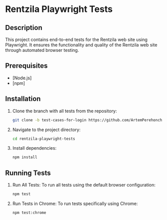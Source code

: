 # Rentzila Playwright Tests

## Description

This project contains end-to-end tests for the Rentzila web site using Playwright. It ensures the functionality and quality of the Rentzila web site through automated browser testing.

## Prerequisites

- [Node.js]
- [npm]

## Installation

1. Clone the branch with all tests from the repository:

   ```bash
   git clone -b test-cases-for-login https://github.com/ArtemPerehonchuk/rentzila-playwright-tests.git

   ```
2. Navigate to the project directory:

    ```bash
    cd rentzila-playwright-tests
    ````
3. Install dependencies:

    ```bash
    npm install
    ```

## Running Tests
1. Run All Tests:
To run all tests using the default browser configuration:

    ```bash
    npm test
    ```
2. Run Tests in Chrome:
To run tests specifically using Chrome:

    ```bash
    npm test:chrome
    ```